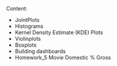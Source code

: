 Content:
 - JointPlots
 - Histograms
 - Kernel Density Estimate (KDE) Plots
 - Violinplots
 - Boxplots
 - Building dashboards
 - Homework_5 Movie Domestic % Gross
